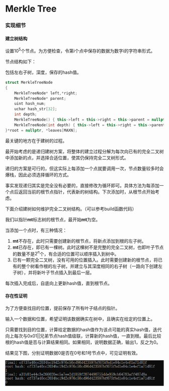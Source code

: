 # Merkle Tree

### 实现细节

#### 建立树结构

设置${10}^5$个节点。为方便检查，令第i个点中保存的数据为数字i的字符串形式。

节点结构如下： 

包括左右子树，深度，保存的hash值。

```c++
struct MerkleTreeNode
{
	MerkleTreeNode* left,*right;
	MerkleTreeNode* parent;
	uint hash_num;
	uchar hash_str[32];
	int depth;
	MerkleTreeNode() { this->left = this->right = this->parent = nullptr; hash_num = 0; memset(hash_str, 0, 32); depth = 0; }
	MerkleTreeNode(int depth) { this->left = this->right = this->parent = nullptr; hash_num = 0; memset(hash_str, 0, 32); this->depth = depth; };
}*root = nullptr, *leaves[MAXN];
```

最关键的地方在于建树的过程。

最开始考虑的是递归建树方案，将整体的建立过程分解为每次向已有的完全二叉树中添加新的点，并选择合适位置，使其仍保持完全二叉树形式。

递归的方案是可行的，但这实际上每添加一个点就要调用一次，节点数量较多时会爆栈，因此必须选择循环的方式。

事实发现递归其实是完全没有必要的，直接修改为循环即可。具体方法为每添加一个点后返回当前的根节点指针，代表新的树结构。下次添加时，从根节点开始考虑。

下面介绍建树如何维护完全二叉树结构。（可以参考build函数代码）

我们以指针**mt**标志树的根节点，最开始**mt**为空。

当添加一个点时，有三种情况：

1. **mt**不存在，此时只需要创建新的根节点，将新点添加到根的左子树。
2. **mt**已存在，即已有一棵树。此时这棵树不是完整的完全二叉树，也即叶子节点的数量不是$2^n$个，有合适的位置可以顺序插入到树中。
3. 已有一颗完全二叉树，没有可用的位置插入。此时需要创建新的根节点，将已有的整个树看作根的左子树，并建立与其深度相同的右子树（一路向下创建左子树），并将新叶子节点插入到最后一层。

每次插入完成后，自底向上更新hash值，直到根节点。

#### 存在性证明

为了方便查找目的位置，提前保存了所有叶子结点的指针。

输入一个数据和位置，希望证明该数据确实在树中，且确实在给定的位置上。

只需要找到目的位置，计算给定数据的hash值作为该点可能的真实hash值，迭代向上每次与0x01||兄弟节点hash值级联，计算新的hash值，一直到根。最后比较根的hash值是否与计算结果相同。如果相同，说明数据正确，输出1，反之为0。

结果见下图，分别证明数据0是否在0号和1号节点中，可见证明有效。

![result](./result.png)
